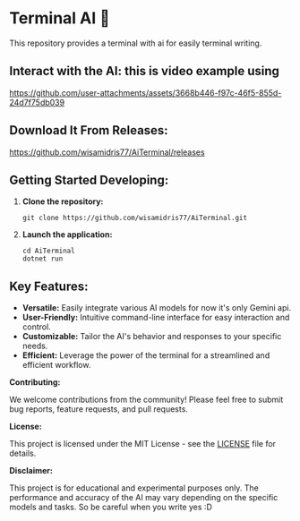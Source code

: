 
# Terminal AI 🤖

This repository provides a terminal with ai for easily terminal writing. 

## **Interact with the AI:** this is video example using

https://github.com/user-attachments/assets/3668b446-f97c-46f5-855d-24d7f75db039

## **Download It From Releases:**

https://github.com/wisamidris77/AiTerminal/releases

## **Getting Started Developing:**

1. **Clone the repository:**
   ```
   git clone https://github.com/wisamidris77/AiTerminal.git
   ```

2.  **Launch the application:**

    ```
    cd AiTerminal
    dotnet run 
    ```

## **Key Features:**

* **Versatile:** Easily integrate various AI models for now it's only Gemini api.
* **User-Friendly:** Intuitive command-line interface for easy interaction and control.
* **Customizable:** Tailor the AI's behavior and responses to your specific needs.
* **Efficient:** Leverage the power of the terminal for a streamlined and efficient workflow.

**Contributing:**

We welcome contributions from the community\! Please feel free to submit bug reports, feature requests, and pull requests.

**License:**

This project is licensed under the MIT License - see the [LICENSE](https://www.google.com/url?sa=E&source=gmail&q=LICENSE) file for details.

**Disclaimer:**

This project is for educational and experimental purposes only. The performance and accuracy of the AI may vary depending on the specific models and tasks. So be careful when you write yes :D
